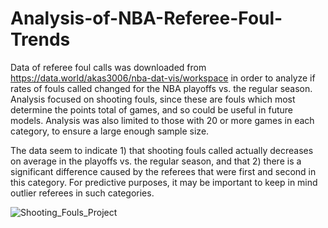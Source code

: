 # Analysis-of-NBA-Referee-Foul-Trends

Data of referee foul calls was downloaded from https://data.world/akas3006/nba-dat-vis/workspace in order to analyze if rates of fouls called changed for the NBA playoffs vs. the regular season. Analysis focused on shooting fouls, since these are fouls which most determine the points total of games, and so could be useful in future models. Analysis was also limited to those with 20 or more games in each category, to ensure a large enough sample size.

The data seem to indicate 1) that shooting fouls called actually decreases on average in the playoffs vs. the regular season, and that 2) there is a significant difference caused by the referees that were first and second in this category. For predictive purposes, it may be important to keep in mind outlier referees in such categories. 

![Shooting_Fouls_Project](https://user-images.githubusercontent.com/48595356/153083174-5da4458a-9669-4fba-8576-6b50588d2f58.png)

